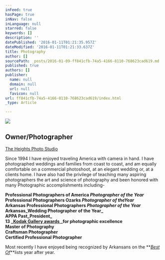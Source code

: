 ```yaml
---
inFeed: true
hasPage: true
inNav: false
inLanguage: null
starred: false
keywords: []
description: ''
datePublished: '2016-01-11T01:21:35.957Z'
dateModified: '2016-01-11T01:21:33.637Z'
title: Photography
author: []
sourcePath: _posts/2016-01-09-ff841cfb-74a5-4166-8110-768623cad619.md
published: true
authors: []
publisher:
  name: null
  domain: null
  url: null
  favicon: null
url: ff841cfb-74a5-4166-8110-768623cad619/index.html
_type: Article

---
```

![](https://s3-us-west-2.amazonaws.com/the-grid-img/p/db904930fd1001f9c096938a77f1c9fa186a843d.jpg)

## Owner/Photographer   
[The Heights Photo Studio][0]

Since 1994 I have enjoyed traveling America with camera in hand. I have photographed weddings and families from coast to coast, and am equally comfortable on a commercial photoshoot, at an elegant wedding or, at a clients home.  I have also had the privilege of teaching many aspiring photographers the art and science of photography and been honored with many Photographic accomplishments including-

**Professional Photographers of America _Photographer of the Year_  
Professional Photographers Ozarks _Photographer of theYear_  
Arkansas Professional Photographers _Photographer of the Year_  
Arkansas_Wedding Photographer of the Year_  
APPA Past_President_  
13 _[Kodak Gallery awards ][1]_for photographic excellence  
Master of Photography  
Craftsman Photographer  
Certified Professional Photographer**

Most recently I have enjoyed being recognized by Arkansans on the **_[Best Of][2]_**lists year after year.

[0]: https://thegrid.ai/lance-johnston-photographer/
[1]: http://www.kodak.com/global/en/professional/hub/galleryAward/galleryAwardMain.jhtml?pq-path=13643
[2]: http://arkansaslife.com/readers-choice/